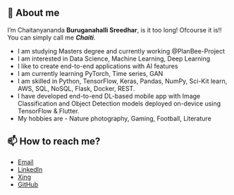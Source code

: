 ## 🌱 About me

I’m Chaitanyananda **Buruganahalli Sreedhar**, is it too long! Ofcourse it is!! You can simply call me ***Chaiti***.

 - I am studying Masters degree and currently working @PlanBee-Project
 - I am interested in Data Science, Machine Learning, Deep Learning
 - I like to create end-to-end applications with AI features
 -  I am currently learning PyTorch, Time series, GAN
 - I am skilled in Python, TensorFlow, Keras, Pandas, NumPy, Sci-Kit learn, AWS, SQL, NoSQL, Flask, Docker, REST. 
 - I have developed end-to-end DL-based mobile app with Image Classification and Object Detection models deployed on-device using TensorFlow & Flutter.
 - My hobbies are - Nature photography, Gaming, Football, Literature
 
## 📫 How to reach me?
 - [Email](chaitanyanandabs@gmail.com)
  - [LinkedIn](linkedin.com/in/chaiti)
  - [Xing](xing.com/profile/Chaitanyananda_BS)
  - [GitHub](github.com/chaiti93)
